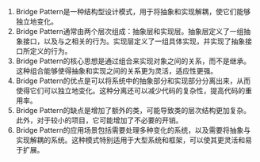 

1. Bridge Pattern是一种结构型设计模式，用于将抽象和实现解耦，使它们能够独立地变化。
2. Bridge Pattern通常由两个层次组成：抽象层和实现层。抽象层定义了一组抽象接口，以及与之相关的行为。实现层定义了一组具体实现，并实现了抽象接口所定义的行为。
3. Bridge Pattern的核心思想是通过组合来实现对象之间的关系，而不是继承。这种组合能够使得抽象和实现之间的关系更为灵活，适应性更强。
4. Bridge Pattern的优点是可以将系统中的抽象部分和实现部分分离出来，从而使得它们可以独立地变化。这种分离还可以减少代码的复杂性，提高代码的重用率。
5. Bridge Pattern的缺点是增加了额外的类，可能导致类的层次结构更加复杂。此外，对于较小的项目，它可能增加了不必要的开销。
6. Bridge Pattern的应用场景包括需要处理多种变化的系统，以及需要将抽象与实现解耦的系统。这种模式特别适用于大型系统和框架，可以使其更灵活和易于扩展。